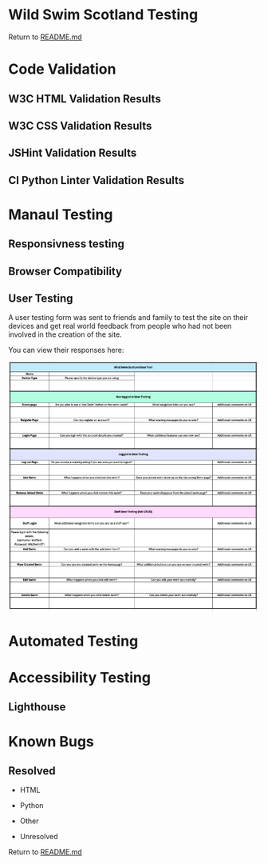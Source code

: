 # Wild Swim Scotland Testing

Return to [README.md](README.md)

# Code Validation 

## W3C HTML Validation Results

## W3C CSS Validation Results

## JSHint Validation Results

## CI Python Linter Validation Results

# Manaul Testing

## Responsivness testing

## Browser Compatibility

## User Testing

A user testing form was sent to friends and family to test the site on their devices and get real world feedback from people who had not been involved in the creation of the site.

You can view their responses here:

![user testing image](static/README-images/user-testing-form.png "user testing form screenshot")

# Automated Testing

# Accessibility Testing

## Lighthouse

# Known Bugs

## Resolved

- HTML

- Python

- Other

- Unresolved 

Return to [README.md](README.md)




